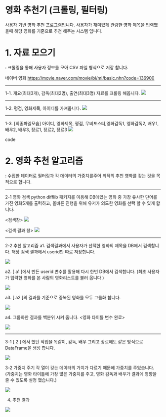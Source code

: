 # 영화 추천기 (크롤링, 필터링)
사용자 기반 영화 추천 프로그램입니다. 사용자가 재미있게 관람한 영화 제목을 입력했을때 해당 영화를 기준으로 추천 해주는 시스템 입니다. 

# 1. 자료 모으기 
: 크롤링을 통해 사용자 정보를 모아 CSV 파일 형식으로 저장 합니다. 

네이버 영화 <https://movie.naver.com/movie/bi/mi/basic.nhn?code=136900>

---------------------------------------
1-1. 개요(최대3개), 감독(최대2명), 출연(최대3명) 자료를 크롤링 해옵니다. 
<img src="https://user-images.githubusercontent.com/51067085/58396538-0f2c9b80-8088-11e9-85bb-1a41a33e6453.jpg">

---------------------------------------

1-2. 평점, 영화제목, 아이디를 가져옵니다. 
<img src="https://user-images.githubusercontent.com/51067085/58397143-a2ff6700-808a-11e9-8314-2bf305ac5f63.jpg">

---------------------------------------

1-3. [최종파일모습] 아이디, 영화제목, 평점, 무비포스터,영화감독1, 영화감독2, 배우1, 배우2, 배우3, 장르1, 장르2, 장르3
<img src="https://user-images.githubusercontent.com/51067085/58397498-37b69480-808c-11e9-9cdf-68d1d67c09ce.PNG">

code

# 2. 영화 추천 알고리즘 
: 수집한 데이터로 필터링과 각 데이터의 가중치를주어 최적의 추천 영화를 갖는 것을 목적으로 합니다. 

---------------------------------------
2-1 영화 검색 
python difflib 패키지를 이용해 DB에있는 영화 중 가장 유사한 단어를 가진 영화5개를 출력하고, 올바른 진행을 위해 유저가 의도한 영화를 선택 할 수 있게 합니다.

<검색창>
<img src="https://user-images.githubusercontent.com/51067085/58404159-7ace3300-809f-11e9-854c-184fcac28eae.jpg">

<검색 결과 창>
<img src="https://user-images.githubusercontent.com/51067085/58404172-7e61ba00-809f-11e9-89d7-7b276bb483d2.jpg">

---------------------------------------
2-2 추천 알고리즘 
a1. 검색결과에서 사용자가 선택한 영화의 제목을 DB에서 검색합니다. 해당 검색 결과에서 userid만 따로 저장합니다.

<img src="https://user-images.githubusercontent.com/51067085/58404976-5d9a6400-80a1-11e9-96c9-200e6f9cc54a.jpg">

a2. [ a1 ]에서 만든 userid 변수를 활용해 다시 한번 DB에서 검색합니다. 
(최초 사용자가 입력한 영화를 본 사람의 영화리스트를 불러 옵니다 )

<img src="https://user-images.githubusercontent.com/51067085/58405438-63447980-80a2-11e9-877e-a7ce7b32296e.jpg">

a3. [ a2 ]의 결과를 기준으로 중복된 영화를 모두 그룹화 합니다. 

<img src="https://user-images.githubusercontent.com/51067085/58406037-b8cd5600-80a3-11e9-9c09-8c156f13b9e8.jpg">

a4. 그룹화한 결과를 백분위 시켜 줍니다. <영화 타이틀 변수 완료>

<img src="https://user-images.githubusercontent.com/51067085/58406046-bcf97380-80a3-11e9-9660-af9802740c2e.PNG">

---------------------------------------

3-1 [ 2 ] 에서 했던 작업을 똑같이, 감독, 배우 그리고 장르에도 같은 방식으로 DataFrame을 생성 합니다. 

<img src="https://user-images.githubusercontent.com/51067085/58407515-ebc51900-80a6-11e9-8d20-24b91837a226.jpg">

3-2 가중치 주기
각 열이 갖는 데이터의 가치가 다르기 때문에 가중치를 주었습니다. 
(가중치는 영화 타이틀에 가장 많은 가중치를 주고, 영화 감독과 배우가 결과에 영향을 줄 수 있도록 설정 했습니다.)

<img src="https://user-images.githubusercontent.com/51067085/58407528-f089cd00-80a6-11e9-92e7-a09ea62967c6.PNG">

4. 추천 결과 

<img src="https://user-images.githubusercontent.com/51067085/58407703-67bf6100-80a7-11e9-9b04-27d87f0578d1.PNG">






